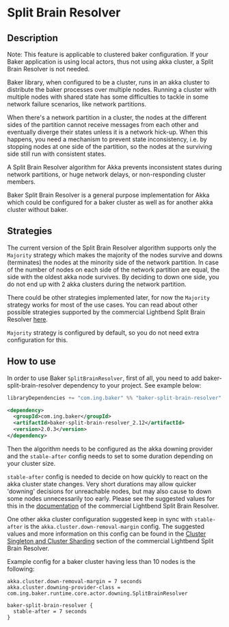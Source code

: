 # Split Brain Resolver

## Description
Note: This feature is applicable to clustered baker configuration. If
your Baker application is using local actors, thus not using akka
cluster, a Split Brain Resolver is not needed.

Baker library, when configured to be a cluster, runs in an akka cluster
to distribute the baker processes over multiple nodes. Running a
cluster with multiple nodes with shared state has some difficulties to
tackle in some network failure scenarios, like network partitions.

When there's a network partition in a cluster, the nodes at the
different sides of the partition cannot receive messages from each
other and eventually diverge their states unless it is a network
hick-up. When this happens, you need a mechanism to prevent state
inconsistency, i.e. by stopping nodes at one side of the partition, so
the nodes at the surviving side still run with consistent states.

A Split Brain Resolver algorithm for Akka prevents inconsistent states
during network partitions, or huge network delays, or non-responding
cluster members.

Baker Split Brain Resolver is a general purpose implementation for Akka
which could be configured for a baker cluster as well as for another
akka cluster without baker.

## Strategies
The current version of the Split Brain Resolver algorithm supports only
the `Majority` strategy which makes the majority of the nodes survive
and downs (terminates) the nodes at the minority side of the network
partition. In case of the number of nodes on each side of the network
partition are equal, the side with the oldest akka node survives. By
deciding to down one side, you do not end up with 2 akka clusters
during the network partition.

There could be other strategies implemented later, for now the
`Majority` strategy works for most of the use cases. You can read about
other possible strategies supported by the commercial Lightbend Split
Brain Resolver [here](https://developer.lightbend.com/docs/akka-commercial-addons/current/split-brain-resolver.html#strategies).

`Majority` strategy is configured by default, so you do not need extra
configuration for this.

## How to use
In order to use Baker `SplitBrainResolver`, first of all, you need to add
baker-split-brain-resolver dependency to your project. See example
below:

``` scala tab="Sbt"
libraryDependencies += "com.ing.baker" %% "baker-split-brain-resolver" % "2.0.3"
```

``` xml tab="Maven"
<dependency>
  <groupId>com.ing.baker</groupId>
  <artifactId>baker-split-brain-resolver_2.12</artifactId>
  <version>2.0.3</version>
</dependency>
```

Then the algorithm needs to be configured as the akka downing provider
and the `stable-after` config needs to set to some duration depending
on your cluster size.

`stable-after` config is needed to decide on how quickly to react on
the akka cluster state changes. Very short durations may allow quicker
'downing' decisions for unreachable nodes, but may also cause to down
some nodes unnecessarily too early. Please see the suggested values for
this in the [documentation](https://developer.lightbend.com/docs/akka-commercial-addons/current/split-brain-resolver.html#stable-after)
of the commercial Lightbend Split Brain Resolver.

One other akka cluster configuration suggested keep in sync with
`stable-after` is the `akka.cluster.down-removal-margin` config.
The suggested values and more information on this config can be found
in the [Cluster Singleton and Cluster Sharding](https://developer.lightbend.com/docs/akka-commercial-addons/current/split-brain-resolver.html#cluster-singleton-and-cluster-sharding)
section of the commercial Lightbend Split Brain Resolver.

Example config for a baker cluster having less than 10 nodes is the
following:
```
akka.cluster.down-removal-margin = 7 seconds
akka.cluster.downing-provider-class = com.ing.baker.runtime.core.actor.downing.SplitBrainResolver

baker-split-brain-resolver {
  stable-after = 7 seconds
}
```

